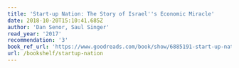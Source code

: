 ```yaml
---
title: 'Start-up Nation: The Story of Israel''s Economic Miracle'
date: 2018-10-20T15:10:41.685Z
author: 'Dan Senor, Saul Singer'
read_year: '2017'
recommendation: '3'
book_ref_url: 'https://www.goodreads.com/book/show/6885191-start-up-nation'
url: /bookshelf/startup-nation
---
```


